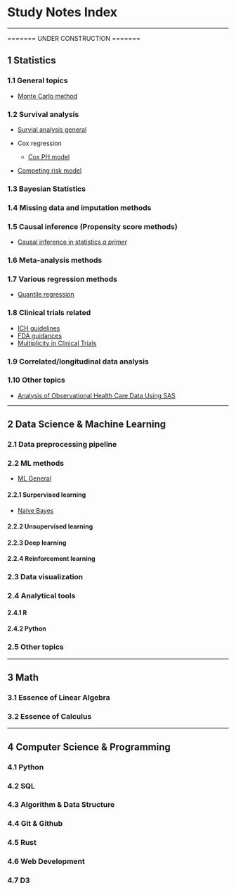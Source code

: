 # Study Notes Index
<hr>

======= UNDER CONSTRUCTION =======

## 1 Statistics
### 1.1 General topics
- [Monte Carlo method](Stats/Note-Monte%20Carlo%20method.md)

### 1.2 Survival analysis
- [Survial analysis general](./Stats/Note-Survival_Analysis.md)
  
- Cox regression
  - [Cox PH model](./Stats/Note-Cox_PH_model.md)

- [Competing risk model](./Stats/Note-Competing_Risk_Regression.md)


### 1.3 Bayesian Statistics

### 1.4 Missing data and imputation methods

### 1.5 Causal inference (Propensity score methods)
- [Causal inference in statistics *a primer*](Stats/Book-Causal%20inference%20in%20statistics%20a%20primer.md)


### 1.6 Meta-analysis methods


### 1.7 Various regression methods
- [Quantile regression](Stats/Note-Quantile%20regression.md)

### 1.8 Clinical trials related
- [ICH guidelines](Stats/Note-ICH%20guidelines.md)
- [FDA guidances](Stats/Note-FDA%20guidances%20for%20industry.md)
- [Multiplicity in Clinical Trials](./Stats/Note-Multiplicity%20in%20Clinical%20Trials.md)

### 1.9 Correlated/longitudinal data analysis

### 1.10 Other topics
- [Analysis of Observational Health Care Data Using SAS](Stats/Book-Analysis%20of%20Observational%20Health%20Care%20Data%20Using%20SAS.md)

<hr>

## 2 Data Science & Machine Learning

### 2.1 Data preprocessing pipeline

### 2.2 ML methods
- [ML General](DS_ML/Note-Machine%20Learning%20(General).md)

#### 2.2.1 Surpervised learning
- [Naive Bayes](DS_ML/Note-Naive%20Bayes.md)

#### 2.2.2 Unsupervised learning


#### 2.2.3 Deep learning

#### 2.2.4 Reinforcement learning

### 2.3 Data visualization 

### 2.4 Analytical tools

#### 2.4.1 R

#### 2.4.2 Python

### 2.5 Other topics

<hr>

## 3 Math

### 3.1 Essence of Linear Algebra

### 3.2 Essence of Calculus

<hr>

## 4 Computer Science & Programming

### 4.1 Python

### 4.2 SQL

### 4.3 Algorithm & Data Structure

### 4.4 Git & Github

### 4.5 Rust

### 4.6 Web Development

### 4.7 D3

<br>